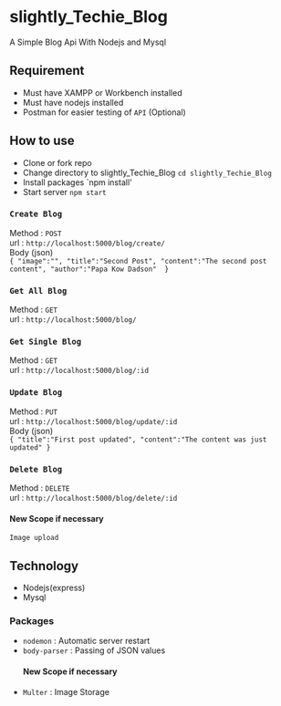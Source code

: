 # slightly_Techie_Blog
A Simple Blog Api With Nodejs and Mysql

## Requirement
- Must have XAMPP or Workbench installed
- Must have nodejs installed
- Postman for easier testing of `API` (Optional)
  
## How to use
- Clone or fork repo
- Change directory to slightly_Techie_Blog `cd slightly_Techie_Blog`
- Install packages `npm install'
- Start server `npm start` 

### `Create Blog` 
Method : `POST` <br>
url : `http://localhost:5000/blog/create/` <br>
Body (json) <br>
`{
    "image":"",
    "title":"Second Post",
    "content":"The second post content",
    "author":"Papa Kow Dadson" 
}` <br>

### `Get All Blog`
Method : `GET` <br>
url : `http://localhost:5000/blog/` <br>

### `Get Single Blog`
Method : `GET` <br>
url : `http://localhost:5000/blog/:id` <br>

### `Update Blog` 
Method : `PUT` <br>
url : `http://localhost:5000/blog/update/:id` <br>
Body (json) <br>
`{
    "title":"First post updated",
    "content":"The content was just updated"
}` <br>


### `Delete Blog` 
Method : `DELETE` <br>
url : `http://localhost:5000/blog/delete/:id` <br>

#### New Scope if necessary
`Image upload` <br>

## Technology
- Nodejs(express)
- Mysql

### Packages
- `nodemon` : Automatic server restart
- `body-parser` : Passing of JSON values
  #### New Scope if necessary
- `Multer` : Image Storage
